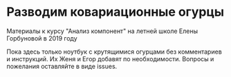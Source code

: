 # Разводим ковариационные огурцы
Материалы к курсу "Анализ компонент" на летней школе Елены Горбуновой в 2019 году

Пока здесь только ноутбук с крутящимися огурцами без комментариев и инструкций. 
Их Женя и Егор добавят по необходимости.
Вопросы и пожелания оставляйте в виде issues.
